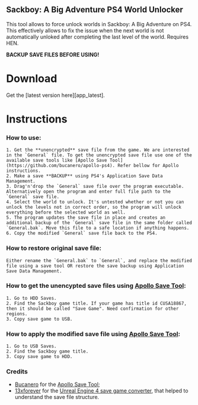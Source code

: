 ﻿## Sackboy: A Big Adventure PS4 World Unlocker

This tool allows to force unlock worlds in Sackboy: A Big Adventure on PS4.
This effectively allows to fix the issue when the next world is not automatically unloked after completing the last level of the world. Requires HEN.

**BACKUP SAVE FILES BEFORE USING!**

# Download

Get the [latest version here][app_latest].

# Instructions

### How to use:
	1. Get the **unencrypted** save file from the game. We are interested in the `General` file. To get the unencrypted save file use one of the available save tools like [Apollo Save Tool](https://github.com/bucanero/apollo-ps4). Refer bellow for Apollo instructions.
	2. Make a save **BACKUP** using PS4's Application Save Data Management.
	3. Drag'n'drop the `General` save file over the program executable. Alternatively open the program and enter full file path to the `General` save file.
	4. Select the world to unlock. It's untested whether or not you can unlock the levels not in correct order, so the program will unlock everything before the selected world as well.
	5. The program updates the save file in place and creates an additional backup of the `General` save file in the same folder called `General.bak`. Move this file to a safe location if anything happens.
	6. Copy the modified `General` save file back to the PS4.

### How to restore original save file:
	Either rename the `General.bak` to `General`, and replace the modified file using a save tool OR restore the save backup using Application Save Data Management.

### How to get the unencypted save files using [Apollo Save Tool](https://github.com/bucanero/apollo-ps4):
	1. Go to HDD Saves.
	2. Find the Sackboy game title. If your game has title id CUSA18867, then it should be called "Save Game". Need confirmation for other regions.
	3. Copy save game to USB.

### How to apply the modified save file using [Apollo Save Tool](https://github.com/bucanero/apollo-ps4):
	1. Go to USB Saves.
	2. Find the Sackboy game title.
	3. Copy save game to HDD.

### Credits
 * [Bucanero](https://github.com/bucanero) for the [Apollo Save Tool](https://github.com/bucanero/apollo-ps4);
 * [13xforever](https://github.com/13xforever) for the [Unreal Engine 4 save game converter](https://github.com/13xforever/gvas-converter), that helped to understand the save file structure.